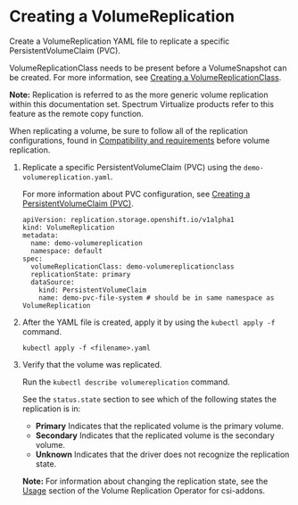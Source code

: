 # Creating a VolumeReplication

Create a VolumeReplication YAML file to replicate a specific PersistentVolumeClaim (PVC).

VolumeReplicationClass needs to be present before a VolumeSnapshot can be created. For more information, see [Creating a VolumeReplicationClass](csi_ug_config_create_vol_replicationclass.md).

**Note:** Replication is referred to as the more generic volume replication within this documentation set. Spectrum Virtualize products refer to this feature as the remote copy function.

When replicating a volume, be sure to follow all of the replication configurations, found in [Compatibility and requirements](../installation/csi_ug_requirements.md) before volume replication.

1.  Replicate a specific PersistentVolumeClaim (PVC) using the `demo-volumereplication.yaml`.

    For more information about PVC configuration, see [Creating a PersistentVolumeClaim (PVC)](csi_ug_config_create_pvc.md).

    ```
    apiVersion: replication.storage.openshift.io/v1alpha1
    kind: VolumeReplication
    metadata:
      name: demo-volumereplication
      namespace: default
    spec:
      volumeReplicationClass: demo-volumereplicationclass
      replicationState: primary
      dataSource:
        kind: PersistentVolumeClaim
        name: demo-pvc-file-system # should be in same namespace as VolumeReplication
    ```

2.  After the YAML file is created, apply it by using the `kubectl apply -f` command.

    ```
    kubectl apply -f <filename>.yaml
    ```

3.  Verify that the volume was replicated.

    Run the `kubectl describe volumereplication` command.

    See the `status.state` section to see which of the following states the replication is in:

    -   **Primary** Indicates that the replicated volume is the primary volume.
    -   **Secondary** Indicates that the replicated volume is the secondary volume.
    -   **Unknown** Indicates that the driver does not recognize the replication state.

    **Note:** For information about changing the replication state, see the [Usage](https://github.com/csi-addons/volume-replication-operator/tree/v0.1.0#usage) section of the Volume Replication Operator for csi-addons.